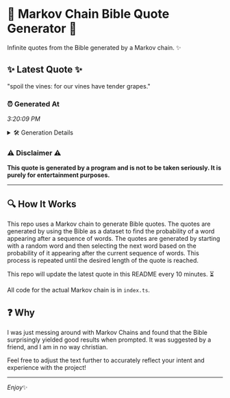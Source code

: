 # 📖 Markov Chain Bible Quote Generator 📖

Infinite quotes from the Bible generated by a Markov chain. ✨

## ✨ Latest Quote ✨
"spoil the vines: for our vines have tender grapes."

### ⏰ Generated At
*3:20:09 PM*

<details>
    <summary>🛠️ Generation Details</summary>
    <p>
        <strong>🌱 Seed:</strong> spoil<br>
        <strong>🔄 Iterations:</strong> 8<br>
        <strong>📜 Context History:</strong><br>[ spoil ]: the<br>[ spoil, the ]: vines:<br>[ spoil, the, vines: ]: for<br>[ spoil, the, vines:, for ]: our<br>[ spoil, the, vines:, for, our ]: vines<br>[ spoil, the, vines:, for, our, vines ]: have<br>[ the, vines:, for, our, vines, have ]: tender<br>[ vines:, for, our, vines, have, tender ]: grapes.<br>
    </p>
</details>

### ⚠️ Disclaimer ⚠️
**This quote is generated by a program and is not to be taken seriously. It is purely for entertainment purposes.**

---

## 🔍 How It Works

This repo uses a Markov chain to generate Bible quotes. The quotes are generated by using the Bible as a dataset to find the probability of a word appearing after a sequence of words. The quotes are generated by starting with a random word and then selecting the next word based on the probability of it appearing after the current sequence of words. This process is repeated until the desired length of the quote is reached.

This repo will update the latest quote in this README every 10 minutes. ⏳

All code for the actual Markov chain is in `index.ts`.

## ❓ Why

I was just messing around with Markov Chains and found that the Bible surprisingly yielded good results when prompted. 
It was suggested by a friend, and I am in no way christian.

Feel free to adjust the text further to accurately reflect your intent and experience with the project!

---

*Enjoy*✨
